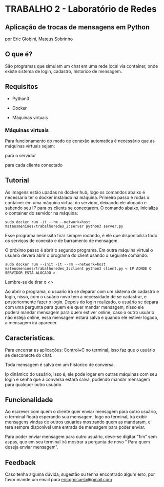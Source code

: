 # TRABALHO 2  - Laboratório de Redes
## Aplicação de trocas de mensagens em Python
por Eric Giobini, Mateus Sobrinho

## O que é?

São programas que simulam um chat em uma rede local via container, onde existe sistema de login, cadastro, historico de mensagem.



## Requisitos

- Python3

- Docker

- Máquinas virtuais

### Máquinas virtuais

Para funcionamento do modo de conexão automatica é necessário que as máquinas virtuais sejam:


para o servidor

para cada cliente conectado


## Tutorial

As imagens estão upadas no docker hub, logo os comandos abaixo é necessario ter o docker instalado na máquina.
Primeiro passo é rodas o container em uma máquina virtual do servidor, deixando ele alocado e sabendo seu IP para os clients se conectarem.
O comando abaixo, inicializa o container do servidor na máquina:

~~~
sudo docker run -it --rm --network=host mateusmenines/trabalhoredes_2:server python3 server.py
~~~

Esse programa necessita firar sempre rodando, é ele que disponibiliza todo os serviços de conexão e de barramento de mensagem.

O próximo passo é abrir o segundo programa.
Em outra máquina virtual o usuário deverá abrir o programa do client usando o seguinte comando:

~~~
sudo docker run --init -it --rm --network=host mateusmenines/trabalhoredes_2:client python3 client.py < IP AONDE O SERVIDOR ESTÁ ALOCADO >
~~~ 
Lembre-se de tirar o <>

Ao abrir o programa, o usuario irá se deparar com um sistema de cadastro e login, nisso, com o usuário novo tem a necessidade de se cadastrar, e posteriormente fazer o login.
Depois do login realizado, o usuário se depara com uma pergunta para quem ele quer mandar mensagem, nisso ele poderá mandar mensagem para quem estiver online, caso o outro usuário não esteja online, essa mensagem estará salva e quando ele estiver logado, a mensagem irá aparecer.

## Caracteristicas.

Para encerrar as aplicações: Control+C no terminal, isso faz que o usuário se desconecte do chat.

Toda mensagem é salva em um historico de conversa.

Ip dinâmico do usuário, isso é, ele pode logar em outras máquinas com seu login e senha que a conversa estará salva, podendo mandar mensagem para qualquer outro usuário.

## Funcionalidade

Ao escrever com quem o cliente quer enviar mensagem para outro usuário, o terminal ficará esperando sua mensagem, logo no terminal, ira exibir mensagens vindas de outros usuários mostrando quem as mandaram, e terá sempre disponivel uma entrada de mensagem para poder enviar.

Para poder enviar mensagem para outro usuário, deve-se digitar "fim" sem aspas, que em seu terminal irá mostrar a pergunta de novo " Para quem deseja enviar mensagem".


## Feedback

Caso tenha alguma dúvida, sugestão ou tenha encontrado algum erro, por favor mande um email para ericgmicaela@gmail.com
